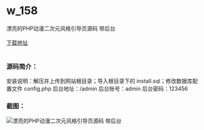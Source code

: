 # w_158
漂亮的PHP动漫二次元风格引导页源码 带后台
<br/></br>
[下载地址](https://www.uuid2.com/158.html "下载地址")
<br/></br>
<h3>源码简介：</h3>
<p>安装说明：解压并上传到网站根目录；导入根目录下的 install.sql；修改数据库配置文件 config.php
后台地址：/admin 后台账号：admin 后台密码：123456<p>
<h3>截图：</h3>
<img src="https://www.uuid2.com/wp-content/uploads/img/202105/0f36dbc337.jpg" alt="漂亮的PHP动漫二次元风格引导页源码 带后台">
